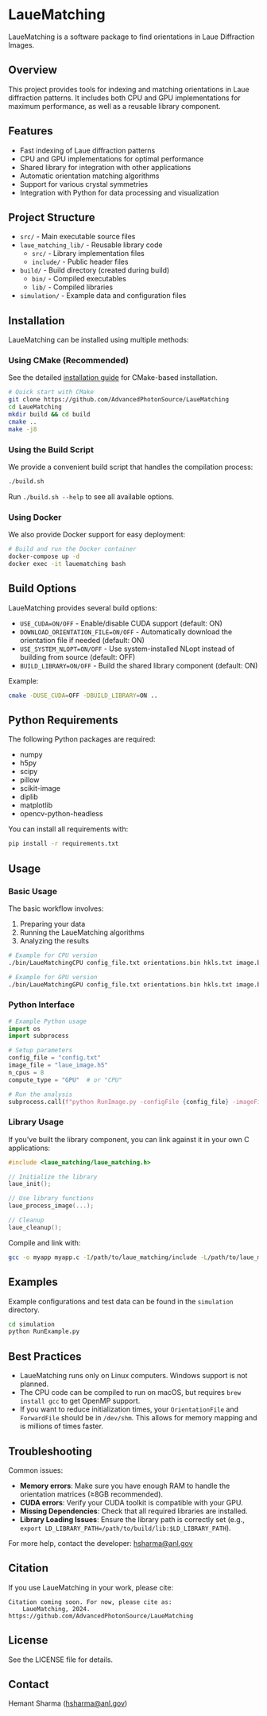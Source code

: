# LaueMatching

LaueMatching is a software package to find orientations in Laue Diffraction Images.

## Overview

This project provides tools for indexing and matching orientations in Laue diffraction patterns. It includes both CPU and GPU implementations for maximum performance, as well as a reusable library component.

## Features

- Fast indexing of Laue diffraction patterns
- CPU and GPU implementations for optimal performance
- Shared library for integration with other applications
- Automatic orientation matching algorithms
- Support for various crystal symmetries
- Integration with Python for data processing and visualization

## Project Structure

- `src/` - Main executable source files
- `laue_matching_lib/` - Reusable library code
  - `src/` - Library implementation files
  - `include/` - Public header files
- `build/` - Build directory (created during build)
  - `bin/` - Compiled executables
  - `lib/` - Compiled libraries
- `simulation/` - Example data and configuration files

## Installation

LaueMatching can be installed using multiple methods:

### Using CMake (Recommended)

See the detailed [installation guide](INSTALL.md) for CMake-based installation.

```bash
# Quick start with CMake
git clone https://github.com/AdvancedPhotonSource/LaueMatching
cd LaueMatching
mkdir build && cd build
cmake ..
make -j8
```

### Using the Build Script

We provide a convenient build script that handles the compilation process:

```bash
./build.sh
```

Run `./build.sh --help` to see all available options.

### Using Docker

We also provide Docker support for easy deployment:

```bash
# Build and run the Docker container
docker-compose up -d
docker exec -it lauematching bash
```

## Build Options

LaueMatching provides several build options:

- `USE_CUDA=ON/OFF` - Enable/disable CUDA support (default: ON)
- `DOWNLOAD_ORIENTATION_FILE=ON/OFF` - Automatically download the orientation file if needed (default: ON)
- `USE_SYSTEM_NLOPT=ON/OFF` - Use system-installed NLopt instead of building from source (default: OFF)
- `BUILD_LIBRARY=ON/OFF` - Build the shared library component (default: ON)

Example:
```bash
cmake -DUSE_CUDA=OFF -DBUILD_LIBRARY=ON ..
```

## Python Requirements

The following Python packages are required:

- numpy
- h5py
- scipy
- pillow
- scikit-image
- diplib
- matplotlib
- opencv-python-headless

You can install all requirements with:

```bash
pip install -r requirements.txt
```

## Usage

### Basic Usage

The basic workflow involves:

1. Preparing your data
2. Running the LaueMatching algorithms
3. Analyzing the results

```bash
# Example for CPU version
./bin/LaueMatchingCPU config_file.txt orientations.bin hkls.txt image.bin 8

# Example for GPU version
./bin/LaueMatchingGPU config_file.txt orientations.bin hkls.txt image.bin 8
```

### Python Interface

```python
# Example Python usage
import os
import subprocess

# Setup parameters
config_file = "config.txt"
image_file = "laue_image.h5"
n_cpus = 8
compute_type = "GPU"  # or "CPU"

# Run the analysis
subprocess.call(f"python RunImage.py -configFile {config_file} -imageFile {image_file} -nCPUs {n_cpus} -computeType {compute_type}", shell=True)
```

### Library Usage

If you've built the library component, you can link against it in your own C applications:

```c
#include <laue_matching/laue_matching.h>

// Initialize the library
laue_init();

// Use library functions
laue_process_image(...);

// Cleanup
laue_cleanup();
```

Compile and link with:
```bash
gcc -o myapp myapp.c -I/path/to/laue_matching/include -L/path/to/laue_matching/lib -llaue_matching
```

## Examples

Example configurations and test data can be found in the `simulation` directory.

```bash
cd simulation
python RunExample.py
```

## Best Practices

- LaueMatching runs only on Linux computers. Windows support is not planned.
- The CPU code can be compiled to run on macOS, but requires `brew install gcc` to get OpenMP support.
- If you want to reduce initialization times, your `OrientationFile` and `ForwardFile` should be in `/dev/shm`. This allows for memory mapping and is millions of times faster.

## Troubleshooting

Common issues:

- **Memory errors**: Make sure you have enough RAM to handle the orientation matrices (≥8GB recommended).
- **CUDA errors**: Verify your CUDA toolkit is compatible with your GPU.
- **Missing Dependencies**: Check that all required libraries are installed.
- **Library Loading Issues**: Ensure the library path is correctly set (e.g., `export LD_LIBRARY_PATH=/path/to/build/lib:$LD_LIBRARY_PATH`).

For more help, contact the developer: hsharma@anl.gov

## Citation

If you use LaueMatching in your work, please cite:

```
Citation coming soon. For now, please cite as:
    LaueMatching, 2024. https://github.com/AdvancedPhotonSource/LaueMatching
```

## License

See the LICENSE file for details.

## Contact

Hemant Sharma (hsharma@anl.gov)